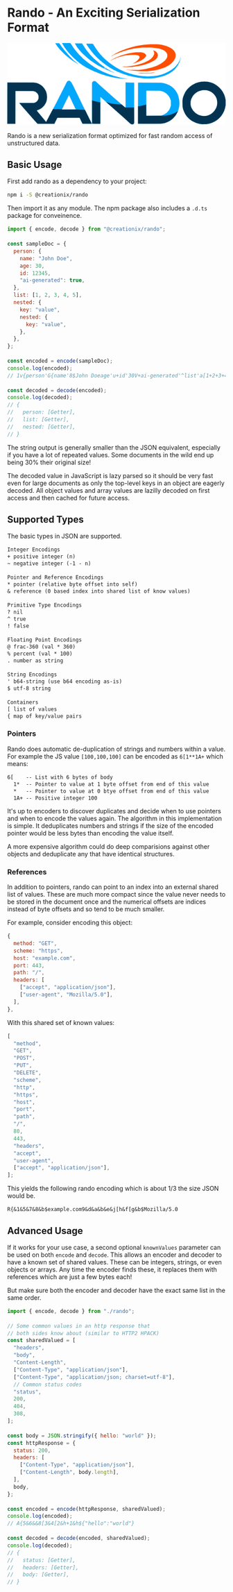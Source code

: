 # Rando - An Exciting Serialization Format

![Rando Logo](img/logo-light.svg)

Rando is a new serialization format optimized for fast random access of unstructured data.

## Basic Usage

First add rando as a dependency to your project:

```sh
npm i -S @creationix/rando
```

Then import it as any module. The npm package also includes a `.d.ts` package for conveinence.

```js
import { encode, decode } from "@creationix/rando";

const sampleDoc = {
  person: {
    name: "John Doe",
    age: 30,
    id: 12345,
    "ai-generated": true,
  },
  list: [1, 2, 3, 4, 5],
  nested: {
    key: "value",
    nested: {
      key: "value",
    },
  },
};

const encoded = encode(sampleDoc);
console.log(encoded);
// 1v{person'G{name'8$John Doeage'u+id'30V+ai-generated'^list'a[1+2+3+4+5+6*n{b*d*nested'a{key'value'

const decoded = decode(encoded);
console.log(decoded);
// {
//   person: [Getter],
//   list: [Getter],
//   nested: [Getter],
// }
```

The string output is generally smaller than the JSON equivalent, especially if you have a lot of repeated values. Some documents in the wild end up being 30% their original size!

The decoded value in JavaScript is lazy parsed so it should be very fast even for large documents as only the top-level keys in an object are eagerly decoded. All object values and array values are lazilly decoded on first access and then cached for future access.

## Supported Types

The basic types in JSON are supported.

```
Integer Encodings
+ positive integer (n)
~ negative integer (-1 - n)

Pointer and Reference Encodings
* pointer (relative byte offset into self)
& reference (0 based index into shared list of know values)

Primitive Type Encodings
? nil
^ true
! false

Floating Point Encodings
@ frac-360 (val * 360)
% percent (val * 100)
. number as string

String Encodings
' b64-string (use b64 encoding as-is)
$ utf-8 string

Containers
[ list of values
{ map of key/value pairs
```

### Pointers

Rando does automatic de-duplication of strings and numbers within a value. For example the JS value `[100,100,100]` can be encoded as `6[1**1A+` which means:

```
6[    -- List with 6 bytes of body
  1*  -- Pointer to value at 1 byte offset from end of this value
  *   -- Pointer to value at 0 btye offset from end of this value
  1A+ -- Positive integer 100
```

It's up to encoders to discover duplicates and decide when to use pointers and when to encode the values again. The algorithm in this implementation is simple. It deduplicates numbers and strings if the size of the encoded pointer would be less bytes than encoding the value itself.

A more expensive algorithm could do deep comparisions against other objects and deduplicate any that have identical structures.

### References

In addition to pointers, rando can point to an index into an external shared list of values. These are much more compact since the value never needs to be stored in the document once and the numerical offsets are indices instead of byte offsets and so tend to be much smaller.

For example, consider encoding this object:

```js
{
  method: "GET",
  scheme: "https",
  host: "example.com",
  port: 443,
  path: "/",
  headers: [
    ["accept", "application/json"],
    ["user-agent", "Mozilla/5.0"],
  ],
},
```

With this shared set of known values:

```js
[
  "method",
  "GET",
  "POST",
  "PUT",
  "DELETE",
  "scheme",
  "http",
  "https",
  "host",
  "port",
  "path",
  "/",
  80,
  443,
  "headers",
  "accept",
  "user-agent",
  ["accept", "application/json"],
];
```

This yields the following rando encoding which is about 1/3 the size JSON would be.

```
R{&1&5&7&8&b$example.com9&d&a&b&e&j[h&f[g&b$Mozilla/5.0
```

## Advanced Usage

If it works for your use case, a second optional `knownValues` parameter can be used on both `encode` and `decode`. This allows an encoder and decoder to have a known set of shared values. These can be integers, strings, or even objects or arrays. Any time the encoder finds these, it replaces them with references which are just a few bytes each!

But make sure both the encoder and decoder have the exact same list in the same order.

```js
import { encode, decode } from "./rando";

// Some common values in an http response that
// both sides know about (similar to HTTP2 HPACK)
const sharedValued = [
  "headers",
  "body",
  "Content-Length",
  ["Content-Type", "application/json"],
  ["Content-Type", "application/json; charset=utf-8"],
  // Common status codes
  "status",
  200,
  404,
  308,
];

const body = JSON.stringify({ hello: "world" });
const httpResponse = {
  status: 200,
  headers: [
    ["Content-Type", "application/json"],
    ["Content-Length", body.length],
  ],
  body,
};

const encoded = encode(httpResponse, sharedValued);
console.log(encoded);
// A{5&6&&8[3&4[2&h+1&h${"hello":"world"}

const decoded = decode(encoded, sharedValued);
console.log(decoded);
// {
//   status: [Getter],
//   headers: [Getter],
//   body: [Getter],
// }
```
